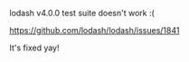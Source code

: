 lodash v4.0.0 test suite doesn't work :(

https://github.com/lodash/lodash/issues/1841

It's fixed yay!
